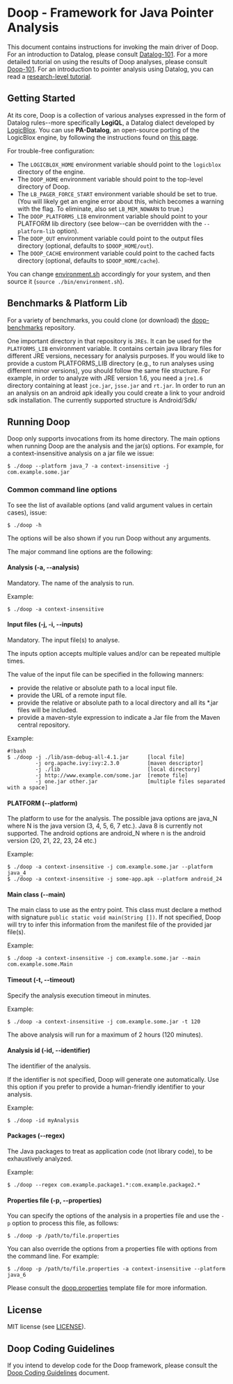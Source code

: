 # Doop - Framework for Java Pointer Analysis

This document contains instructions for invoking the main driver of Doop. For an introduction to Datalog, please consult [Datalog-101](docs/datalog-101.md). For a more detailed tutorial on using the results of Doop analyses, please consult [Doop-101](docs/doop-101.md). For an introduction to pointer analysis using Datalog, you can read a [research-level tutorial](http://yanniss.github.io/points-to-tutorial15.pdf).

## Getting Started

At its core, Doop is a collection of various analyses expressed in the form of Datalog rules--more specifically **LogiQL**, a Datalog dialect developed by [LogicBlox](http://www.logicblox.com/). You can use **PA-Datalog**, an open-source porting of the LogicBlox engine, by following the instructions found on [this page](http://snf-705535.vm.okeanos.grnet.gr/agreement.html).

For trouble-free configuration:

* The `LOGICBLOX_HOME` environment variable should point to the `logicblox` directory of the engine.
* The `DOOP_HOME` environment variable should point to the top-level directory of Doop.
* The `LB_PAGER_FORCE_START` environment variable should be set to true. (You will likely get an engine error about this, which becomes a warning with the flag. To eliminate, also set `LB_MEM_NOWARN` to true.)
* The `DOOP_PLATFORMS_LIB` environment variable should point to your PLATFORM lib directory (see below--can be overridden with the `--platform-lib` option).
* The `DOOP_OUT` environment variable could point to the output files directory (optional, defaults to `$DOOP_HOME/out`).
* The `DOOP_CACHE` environment variable could point to the cached facts directory (optional, defaults to `$DOOP_HOME/cache`).

You can change [environment.sh](bin/environment.sh) accordingly for your system, and then source it (`source ./bin/environment.sh`).


## Benchmarks & Platform Lib

For a variety of benchmarks, you could clone (or download) the [doop-benchmarks](https://bitbucket.org/yanniss/doop-benchmarks) repository.

One important directory in that repository is `JREs`. It can be used for the `PLATFORMS_LIB` environment variable. It contains certain java library files for different JRE versions, necessary for analysis purposes. If you would like to provide a custom PLATFORMS_LIB directory (e.g., to run analyses using different minor versions), you should follow the same file structure. For example, in order to analyze with JRE version 1.6, you need a `jre1.6` directory containing at least `jce.jar`, `jsse.jar` and `rt.jar`. In order to run an an analysis on an android apk ideally you could create a link to your android sdk installation. The currently supported structure is Android/Sdk/

## Running Doop

Doop only supports invocations from its home directory. The main options when running Doop are the analysis and the jar(s) options. For example, for a context-insensitive analysis on a jar file we issue:

    $ ./doop --platform java_7 -a context-insensitive -j com.example.some.jar

### Common command line options
To see the list of available options (and valid argument values in certain cases), issue:

    $ ./doop -h

The options will be also shown if you run Doop without any arguments.

The major command line options are the following:

#### Analysis (-a, --analysis)
Mandatory. The name of the analysis to run.

Example:

    $ ./doop -a context-insensitive

#### Input files  (-j, -i, --inputs)
Mandatory. The input file(s) to analyse.

The inputs option accepts multiple values and/or can be repeated multiple times.

The value of the input file can be specified in the following manners:

* provide the relative or absolute path to a local input file.
* provide the URL of a remote input file.
* provide the relative or absolute path to a local directory and all its \*.jar files will be included.
* provide a maven-style expression to indicate a Jar file from the Maven central repository.

Example:

```
#!bash
$ ./doop -j ./lib/asm-debug-all-4.1.jar      [local file]
		 -j org.apache.ivy:ivy:2.3.0         [maven descriptor]
		 -j ./lib                            [local directory]
		 -j http://www.example.com/some.jar  [remote file]
		 -j one.jar other.jar                [multiple files separated with a space]
```

#### PLATFORM (--platform)
The platform to use for the analysis. The possible java options are java_N where N is the java version (3, 4, 5, 6, 7 etc.). Java 8 is currently not supported. The android options are android_N where n is the android version (20, 21, 22, 23, 24 etc.)

Example:

    $ ./doop -a context-insensitive -j com.example.some.jar --platform java_4
    $ ./doop -a context-insensitive -j some-app.apk --platform android_24

#### Main class (--main)
The main class to use as the entry point. This class must declare a method with signature `public static void main(String [])`. If not specified, Doop will try to infer this information from the manifest file of the provided jar file(s).

Example:

    $ ./doop -a context-insensitive -j com.example.some.jar --main com.example.some.Main

#### Timeout (-t, --timeout)
Specify the analysis execution timeout in minutes.

Example:

    $ ./doop -a context-insensitive -j com.example.some.jar -t 120

The above analysis will run for a maximum of 2 hours (120 minutes).

#### Analysis id (-id, --identifier)
The identifier of the analysis.

If the identifier is not specified, Doop will generate one automatically. Use this option if you prefer
to provide a human-friendly identifier to your analysis.

Example:

    $ ./doop -id myAnalysis

#### Packages (--regex)
The Java packages to treat as application code (not library code), to be exhaustively analyzed.

Example:

    $ ./doop --regex com.example.package1.*:com.example.package2.*

#### Properties file (-p, --properties)
You can specify the options of the analysis in a properties file and use the `-p` option
to process this file, as follows:

    $ ./doop -p /path/to/file.properties

You can also override the options from a properties file with options from the command line. For example:

    $ ./doop -p /path/to/file.properties -a context-insensitive --platform java_6

Please consult the [doop.properties](doop.properties) template file for more information.


## License
MIT license (see [LICENSE](LICENSE)).


## Doop Coding Guidelines
If you intend to develop code for the Doop framework, please consult the [Doop Coding Guidelines](docs/guide.md) document.
